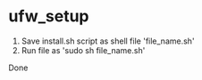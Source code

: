 # ufw_setup

1. Save install.sh script as shell file 'file_name.sh'
2. Run file as 'sudo sh file_name.sh'

Done

